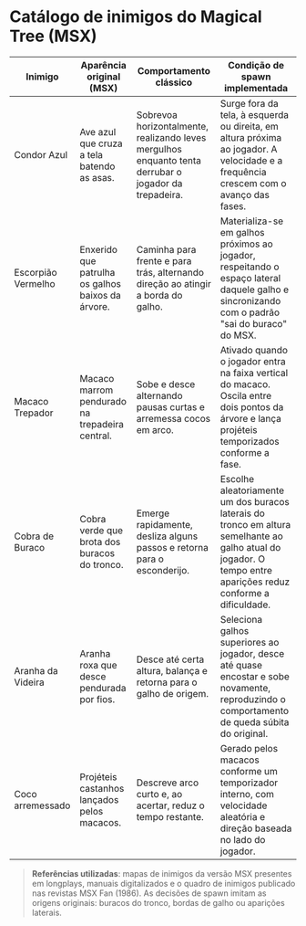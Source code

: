 # Catálogo de inimigos do Magical Tree (MSX)

| Inimigo | Aparência original (MSX) | Comportamento clássico | Condição de spawn implementada |
| --- | --- | --- | --- |
| Condor Azul | Ave azul que cruza a tela batendo as asas. | Sobrevoa horizontalmente, realizando leves mergulhos enquanto tenta derrubar o jogador da trepadeira. | Surge fora da tela, à esquerda ou direita, em altura próxima ao jogador. A velocidade e a frequência crescem com o avanço das fases. |
| Escorpião Vermelho | Enxerido que patrulha os galhos baixos da árvore. | Caminha para frente e para trás, alternando direção ao atingir a borda do galho. | Materializa-se em galhos próximos ao jogador, respeitando o espaço lateral daquele galho e sincronizando com o padrão "sai do buraco" do MSX. |
| Macaco Trepador | Macaco marrom pendurado na trepadeira central. | Sobe e desce alternando pausas curtas e arremessa cocos em arco. | Ativado quando o jogador entra na faixa vertical do macaco. Oscila entre dois pontos da árvore e lança projéteis temporizados conforme a fase. |
| Cobra de Buraco | Cobra verde que brota dos buracos do tronco. | Emerge rapidamente, desliza alguns passos e retorna para o esconderijo. | Escolhe aleatoriamente um dos buracos laterais do tronco em altura semelhante ao galho atual do jogador. O tempo entre aparições reduz conforme a dificuldade. |
| Aranha da Videira | Aranha roxa que desce pendurada por fios. | Desce até certa altura, balança e retorna para o galho de origem. | Seleciona galhos superiores ao jogador, desce até quase encostar e sobe novamente, reproduzindo o comportamento de queda súbita do original. |
| Coco arremessado | Projéteis castanhos lançados pelos macacos. | Descreve arco curto e, ao acertar, reduz o tempo restante. | Gerado pelos macacos conforme um temporizador interno, com velocidade aleatória e direção baseada no lado do jogador. |

> **Referências utilizadas**: mapas de inimigos da versão MSX presentes em longplays, manuais digitalizados e o quadro de inimigos publicado nas revistas MSX Fan (1986). As decisões de spawn imitam as origens originais: buracos do tronco, bordas de galho ou aparições laterais.
